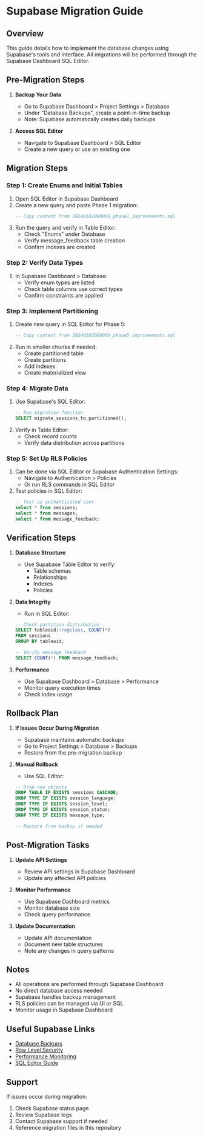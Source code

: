 # Supabase Migration Guide

## Overview

This guide details how to implement the database changes using Supabase's tools and interface. All migrations will be performed through the Supabase Dashboard SQL Editor.

## Pre-Migration Steps

1. **Backup Your Data**
   - Go to Supabase Dashboard > Project Settings > Database
   - Under "Database Backups", create a point-in-time backup
   - Note: Supabase automatically creates daily backups

2. **Access SQL Editor**
   - Navigate to Supabase Dashboard > SQL Editor
   - Create a new query or use an existing one

## Migration Steps

### Step 1: Create Enums and Initial Tables

1. Open SQL Editor in Supabase Dashboard
2. Create a new query and paste Phase 1 migration:
   ```sql
   -- Copy content from 20240101000000_phase1_improvements.sql
   ```
3. Run the query and verify in Table Editor:
   - Check "Enums" under Database
   - Verify message_feedback table creation
   - Confirm indexes are created

### Step 2: Verify Data Types

1. In Supabase Dashboard > Database:
   - Verify enum types are listed
   - Check table columns use correct types
   - Confirm constraints are applied

### Step 3: Implement Partitioning

1. Create new query in SQL Editor for Phase 5:
   ```sql
   -- Copy content from 20240102000000_phase5_improvements.sql
   ```
2. Run in smaller chunks if needed:
   - Create partitioned table
   - Create partitions
   - Add indexes
   - Create materialized view

### Step 4: Migrate Data

1. Use Supabase's SQL Editor:
   ```sql
   -- Run migration function
   SELECT migrate_sessions_to_partitioned();
   ```
2. Verify in Table Editor:
   - Check record counts
   - Verify data distribution across partitions

### Step 5: Set Up RLS Policies

1. Can be done via SQL Editor or Supabase Authentication Settings:
   - Navigate to Authentication > Policies
   - Or run RLS commands in SQL Editor
2. Test policies in SQL Editor:
   ```sql
   -- Test as authenticated user
   select * from sessions;
   select * from messages;
   select * from message_feedback;
   ```

## Verification Steps

1. **Database Structure**
   - Use Supabase Table Editor to verify:
     * Table schemas
     * Relationships
     * Indexes
     * Policies

2. **Data Integrity**
   - Run in SQL Editor:
   ```sql
   -- Check partition distribution
   SELECT tableoid::regclass, COUNT(*) 
   FROM sessions 
   GROUP BY tableoid;

   -- Verify message feedback
   SELECT COUNT(*) FROM message_feedback;
   ```

3. **Performance**
   - Use Supabase Dashboard > Database > Performance
   - Monitor query execution times
   - Check index usage

## Rollback Plan

1. **If Issues Occur During Migration**
   - Supabase maintains automatic backups
   - Go to Project Settings > Database > Backups
   - Restore from the pre-migration backup

2. **Manual Rollback**
   - Use SQL Editor:
   ```sql
   -- Drop new objects
   DROP TABLE IF EXISTS sessions CASCADE;
   DROP TYPE IF EXISTS session_language;
   DROP TYPE IF EXISTS session_level;
   DROP TYPE IF EXISTS session_status;
   DROP TYPE IF EXISTS message_type;
   
   -- Restore from backup if needed
   ```

## Post-Migration Tasks

1. **Update API Settings**
   - Review API settings in Supabase Dashboard
   - Update any affected API policies

2. **Monitor Performance**
   - Use Supabase Dashboard metrics
   - Monitor database size
   - Check query performance

3. **Update Documentation**
   - Update API documentation
   - Document new table structures
   - Note any changes in query patterns

## Notes

- All operations are performed through Supabase Dashboard
- No direct database access needed
- Supabase handles backup management
- RLS policies can be managed via UI or SQL
- Monitor usage in Supabase Dashboard

## Useful Supabase Links

- [Database Backups](https://supabase.com/docs/guides/platform/backups)
- [Row Level Security](https://supabase.com/docs/guides/auth/row-level-security)
- [Performance Monitoring](https://supabase.com/docs/guides/platform/performance)
- [SQL Editor Guide](https://supabase.com/docs/guides/database/sql-editor)

## Support

If issues occur during migration:
1. Check Supabase status page
2. Review Supabase logs
3. Contact Supabase support if needed
4. Reference migration files in this repository
